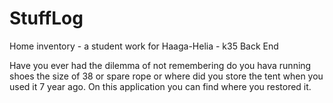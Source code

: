 # StuffLog
Home inventory - a student work for Haaga-Helia - k35 Back End

Have you ever had the dilemma of not remembering do you hava running shoes the size of 38 or spare rope or where did you store the tent when you used it 7 year ago. On this application you can find where you restored it. 

